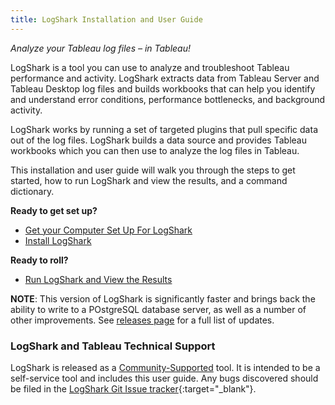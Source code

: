 ```yaml
---
title: LogShark Installation and User Guide
---
```

*Analyze your Tableau log files – in Tableau!*

LogShark is a tool you can use to analyze and troubleshoot Tableau performance and activity. LogShark extracts data from Tableau Server and Tableau Desktop log files and builds workbooks that can help you identify and understand error conditions, performance bottlenecks, and background activity.

LogShark works by running a set of targeted plugins that pull specific data out of the log files. LogShark builds a data source and provides Tableau workbooks which you can then use to analyze the log files in Tableau.

This installation and user guide will walk you through the steps to get started, how to run LogShark and view the results, and a command dictionary.

<!--
[Second page]({{ site.baseurl }}/second-page).
-->

<!--
In this section:

* TOC
{:toc}

-->

**Ready to get set up?**

- [Get your Computer Set Up For LogShark](docs/logshark_prefunc)
- [Install LogShark](docs/logshark_install)

**Ready to roll?**

- [Run LogShark and View the Results](docs/logshark_run)


**NOTE**: This version of LogShark is significantly faster and brings back the ability to write to a POstgreSQL database server, as well as a number of other improvements. See [releases page](https://github.com/tableau/Logshark/releases/latest) for a full list of updates.

### LogShark and Tableau Technical Support
 
LogShark is released as a [Community-Supported](https://www.tableau.com/support/itsupport) tool. It is intended to be a self-service tool and includes this user guide. Any bugs discovered should be filed in the [LogShark Git Issue tracker](https://github.com/tableau/Logshark/issues){:target="_blank"}.